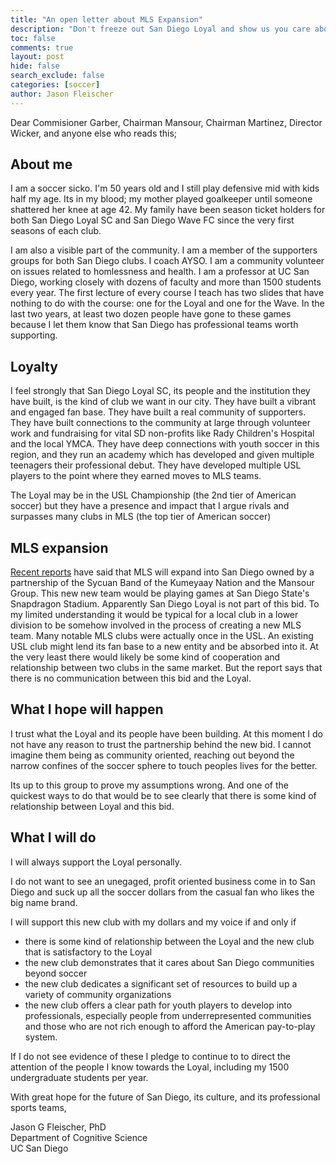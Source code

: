 ```yaml
---
title: "An open letter about MLS Expansion"
description: "Don't freeze out San Diego Loyal and show us you care about this community"
toc: false
comments: true
layout: post
hide: false
search_exclude: false
categories: [soccer]
author: Jason Fleischer
---
```



Dear Commisioner Garber,  Chairman Mansour, Chairman Martinez, Director Wicker, and anyone else who reads this;

## About me
I am a soccer sicko. I'm 50 years old and I still play defensive mid with kids half my age. Its in my blood; my mother played goalkeeper until someone shattered her knee at age 42. My family have been season ticket holders for both San Diego Loyal SC and San Diego Wave FC since the very first seasons of each club.

I am also a visible part of the community. I am a member of the supporters groups for both San Diego clubs.  I coach AYSO.  I am a community volunteer on issues related to homlessness and health.  I am a professor at UC San Diego, working closely with dozens of faculty and more than 1500 students every year.   The first lecture of every course I teach has two slides that have nothing to do with the course: one for the Loyal and one for the Wave. In the last two years, at least two dozen people have gone to these games because I let them know that San Diego has professional teams worth supporting.

## Loyalty

I feel strongly that San Diego Loyal SC, its people and the institution they have built, is the kind of club we want in our city.  They have built a vibrant and engaged fan base.  They have built a real community of supporters.  They have built connections to the community at large through volunteer work and fundraising for vital SD non-profits like Rady Children's Hospital and the local YMCA.  They have deep connections with youth soccer in this region, and they run an academy which has developed and given multiple teenagers their professional debut.  They have developed multiple USL players to the point where they earned moves to MLS teams.

The Loyal may be in the USL Championship (the 2nd tier of American soccer) but they have a presence and impact that I argue rivals and surpasses many clubs in MLS (the top tier of American soccer)

## MLS expansion

[Recent reports](https://www.sandiegouniontribune.com/sports/soccer/story/2023-05-06/major-league-soccer-mls-san-diego-expansion-franchise-snapdragon-stadium-sycuan-mansour-group) have said that MLS will expand into San Diego owned by a partnership of the Sycuan Band of the Kumeyaay Nation and the Mansour Group. This new new team would be playing games at San Diego State's Snapdragon Stadium.  Apparently San Diego Loyal is not part of this bid.  To my limited understanding it would be typical for a local club in a lower division to be somehow involved in the process of creating a new MLS team.  Many notable MLS clubs were actually once in the USL. An existing USL club might lend its fan base to a new entity and be absorbed into it. At the very least there would likely be some kind of cooperation and relationship between two clubs in the same market.   But the report says that there is no communication between this bid and the Loyal.

## What I hope will happen
I trust what the Loyal and its people have been building. At this moment I do not have any reason to trust the partnership behind the new bid.  I cannot imagine them being as community oriented, reaching out beyond the narrow confines of the soccer sphere to touch peoples lives for the better. 

Its up to this group to prove my assumptions wrong.  And one of the quickest ways to do that would be to see clearly that there is some kind of relationship between Loyal and this bid.  

## What I will do
I will always support the Loyal personally. 

I do not want to see an unegaged, profit oriented business come in to San Diego and suck up all the soccer dollars from the casual fan who likes the big name brand.
 
I will support this new club with my dollars and my voice if and only if
- there is some kind of relationship between the Loyal and the new club that is satisfactory to the Loyal
- the new club demonstrates that it cares about San Diego communities beyond soccer
- the new club dedicates a significant set of resources to build up a variety of community organizations
- the new club offers a clear path for youth players to develop into professionals, especially people from underrepresented communities and those who are not rich enough to afford the American pay-to-play system.

If I do not see evidence of these I pledge to continue to to direct the attention of the people I know towards the Loyal, including my 1500 undergraduate students per year.


With great hope for the future of San Diego, its culture,  and its professional sports teams,   





Jason G Fleischer, PhD   
Department of Cognitive Science   
UC San Diego





